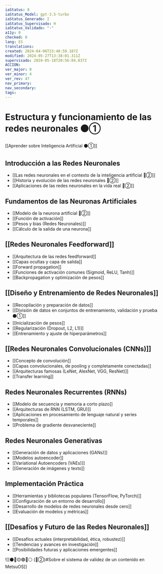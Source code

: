 ```yaml
---
iaStatus: 8
iaStatus_Model: gpt-3.5-turbo
iaStatus_Generado: I
iaStatus_Supervisado: H
iaStatus_Validado: "-"
a11y: 0
checked: 0
lang: ES
translations: 
created: 2024-04-06T23:48:59.187Z
modified: 2024-05-27T13:38:01.311Z
supervisado: 2024-05-18T20:56:04.837Z
ACCION: 
ver_major: 0
ver_minor: 4
ver_rev: 47
nav_primary: 
nav_secondary: 
tags:
---
```

# Estructura y funcionamiento de las redes neuronales ⚫①

[[Aprender sobre Inteligencia Artificial ⚫①]]

## Introducción a las Redes Neuronales

* [[Las redes neuronales en el contexto de la inteligencia artificial 🔴②]]
* [[Historia y evolución de las redes neuronales 🔴②]]
* [[Aplicaciones de las redes neuronales en la vida real 🔴②]]

## Fundamentos de las Neuronas Artificiales

* [[Modelo de la neurona artificial 🔴②]]
* [[Función de activación]]
* [[Pesos y bias (Redes Neuronales)]]
* [[Cálculo de la salida de una neurona]]

## [[Redes Neuronales Feedforward]]

* [[Arquitectura de las redes feedforward]]
* [[Capas ocultas y capa de salida]]
* [[Forward propagation]]
* [[Funciones de activación comunes (Sigmoid, ReLU, Tanh)]]
* [[Backpropagation y optimización de pesos]]

## [[Diseño y Entrenamiento de Redes Neuronales]]

* [[Recopilación y preparación de datos]]
* [[División de datos en conjuntos de entrenamiento, validación y prueba ⚫①]]
* [[Inicialización de pesos]]
* [[Regularización (Dropout, L2, L1)]]
* [[Entrenamiento y ajuste de hiperparámetros]]

## [[Redes Neuronales Convolucionales (CNNs)]]

* [[Concepto de convolución]]
* [[Capas convolucionales, de pooling y completamente conectadas]]
* [[Arquitecturas famosas (LeNet, AlexNet, VGG, ResNet)]]
* [[Transfer learning]]

## Redes Neuronales Recurrentes (RNNs)

* [[Modelo de secuencia y memoria a corto plazo]]
* [[Arquitecturas de RNN (LSTM, GRU)]]
* [[Aplicaciones en procesamiento de lenguaje natural y series temporales]]
* [[Problema de gradiente desvaneciente]]

## Redes Neuronales Generativas

* [[Generación de datos y aplicaciones (GANs)]]
* [[Modelos autoencoder]]
* [[Variational Autoencoders (VAEs)]]
* [[Generación de imágenes y texto]]

## Implementación Práctica

* [[Herramientas y bibliotecas populares (TensorFlow, PyTorch)]]
* [[Configuración de un entorno de desarrollo]]
* [[Desarrollo de modelos de redes neuronales desde cero]]
* [[Evaluación de modelos y métricas]]

## [[Desafíos y Futuro de las Redes Neuronales]]

* [[Desafíos actuales (interpretabilidad, ética, robustez)]]
* [[Tendencias y avances en investigación]]
* [[Posibilidades futuras y aplicaciones emergentes]]

![[⚫🔴🟡🟢🔵⚪ (🔴②)#Sobre el sistema de validez de un contenido en MetsuOS]]
